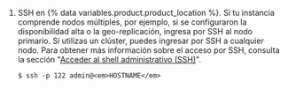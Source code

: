 1. SSH en {% data variables.product.product_location %}. Si tu instancia comprende nodos múltiples, por ejemplo, si se configuraron la disponibilidad alta o la geo-replicación, ingresa por SSH al nodo primario. Si utilizas un clúster, puedes ingresar por SSH a cualquier nodo. Para obtener más información sobre el acceso por SSH, consulta la sección "[Acceder al shell administrativo (SSH)](/admin/configuration/accessing-the-administrative-shell-ssh)".

   ```shell
   $ ssh -p 122 admin@<em>HOSTNAME</em>
   ```
